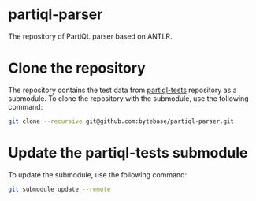 # partiql-parser

The repository of PartiQL parser based on ANTLR.

# Clone the repository

The repository contains the test data from [partiql-tests](https://github.com/partiql/partiql-tests) repository as a submodule. To clone the repository with the submodule, use the following command:

```bash
git clone --recursive git@github.com:bytebase/partiql-parser.git
```

# Update the partiql-tests submodule

To update the submodule, use the following command:

```bash
git submodule update --remote
```
